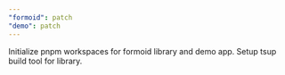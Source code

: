 ```yaml
---
"formoid": patch
"demo": patch
---
```


Initialize pnpm workspaces for formoid library and demo app. Setup tsup build tool for library.
